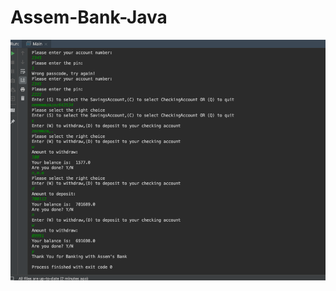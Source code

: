 # Assem-Bank-Java
![image](https://github.com/assemalturifi/Assem-Bank-Java/blob/master/Screen%20Shot%202019-02-14%20at%208.15.50%20PM.png)
